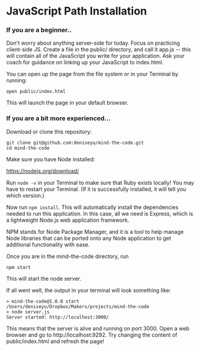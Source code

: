 # JavaScript Path Installation

### If you are a beginner..

Don't worry about anything server-side for today. Focus on practicing client-side JS. Create a file in the public/ directory, and call it app.js -- this will contain all of the JavaScript you write for your application. Ask your coach for guidance on linking up your JavaScript to index.html.

You can open up the page from the file system or in your Terminal by running:

```
open public/index.html
```

This will launch the page in your default browser.

### If you are a bit more experienced...

Download or clone this repository:

```
git clone git@github.com:deniseyu/mind-the-code.git
cd mind-the-code
```

Make sure you have Node installed:

https://nodejs.org/download/

Run ```node -v``` in your Terminal to make sure that Ruby exists locally! You may have to restart your Terminal. (If it is successfully installed, it will tell you which version.)

Now run ```npm install```. This will automatically install the dependencies needed to run this application. In this case, all we need is Express, which is a lightweight Node.js web application framework.

NPM stands for Node Package Manager, and it is a tool to help manage Node libraries that can be ported onto any Node application to get additional functionality with ease.

Once you are in the mind-the-code directory, run

```
npm start
```

This will start the node server.

If all went well, the output in your terminal will look something like:

```
> mind-the-code@1.0.0 start /Users/deniseyu/Dropbox/Makers/projects/mind-the-code
> node server.js
Server started: http://localhost:3000/
```

This means that the server is alive and running on port 3000. Open a web browser and go to http://localhost:9292. Try changing the content of public/index.html and refresh the page!
